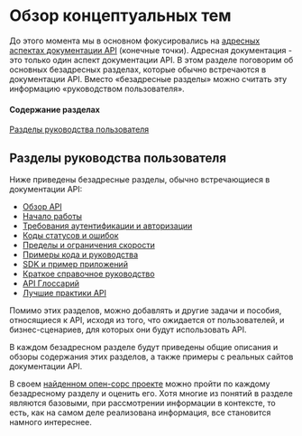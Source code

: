 # Обзор концептуальных тем

До этого момента мы в основном фокусировались на [адресных аспектах документации API](https://github.com/Starkovden/Documenting_APIs/tree/master/3.%20Documenting%20API%20endpoints#%D0%B4%D0%BE%D0%BA%D1%83%D0%BC%D0%B5%D0%BD%D1%82%D0%B8%D1%80%D0%BE%D0%B2%D0%B0%D0%BD%D0%B8%D0%B5-%D0%BA%D0%BE%D0%BD%D0%B5%D1%87%D0%BD%D1%8B%D1%85-%D1%82%D0%BE%D1%87%D0%B5%D0%BA) (конечные точки). Адресная документация - это только один аспект документации API. В этом разделе поговорим об основных безадресных разделах, которые обычно встречаются в документации API. Вместо «безадресные разделы» можно считать эту информацию «руководством пользователя».

#### Содержание разделах

[Разделы руководства пользователя](#topics)

<a name="topics"></a>
## Разделы руководства пользователя

Ниже приведены безадресные разделы, обычно встречающиеся в документации API:

- [Обзор API](https://github.com/Starkovden/Documenting_APIs/blob/master/6.%20Non-reference%20API%20topics/6.2.%20API%20overview.md)
- [Начало работы](https://github.com/Starkovden/Documenting_APIs/blob/master/6.%20Non-reference%20API%20topics/6.3.%20Getting%20started%20tutorial.md)
- [Требования аутентификации и авторизации](https://github.com/Starkovden/Documenting_APIs/blob/master/6.%20Non-reference%20API%20topics/6.4.%20Authentication%20and%20authorization.md)
- [Коды статусов и ошибок](https://github.com/Starkovden/Documenting_APIs/blob/master/6.%20Non-reference%20API%20topics/6.5.%20Status%20and%20error%20codes.md)
- [Пределы и ограничения скорости](https://github.com/Starkovden/Documenting_APIs/blob/master/6.%20Non-reference%20API%20topics/6.6.%20Rate%20limiting%20and%20thresholds.md)
- [Примеры кода и руководства](https://github.com/Starkovden/Documenting_APIs/blob/master/6.%20Non-reference%20API%20topics/6.7.%20Code%20samples%20and%20tutorials.md)
- [SDK и пример приложений](https://github.com/Starkovden/Documenting_APIs/blob/master/6.%20Non-reference%20API%20topics/6.8.%20SDKs%20and%20sample%20apps.md)
- [Краткое справочное руководство](https://github.com/Starkovden/Documenting_APIs/blob/master/6.%20Non-reference%20API%20topics/6.9.%20Quick%20reference%20guide.md)
- [API Глоссарий](https://github.com/Starkovden/Documenting_APIs/blob/master/6.%20Non-reference%20API%20topics/6.10.%20API%20Glossary.md)
- [Лучшие практики API](https://github.com/Starkovden/Documenting_APIs/blob/master/6.%20Non-reference%20API%20topics/6.11.%20API%20best%20practices.md)

Помимо этих разделов, можно добавлять и другие задачи и пособия, относящиеся к API, исходя из того, что ожидается от пользователей, и бизнес-сценариев, для которых они будут использовать API.

В каждом безадресном разделе будут приведены общие описания и обзоры содержания этих разделов, а также примеры с реальных сайтов документации API.

В своем [найденном опен-сорс проекте](https://github.com/Starkovden/Documenting_APIs/blob/master/3.%20Documenting%20API%20endpoints/3.9.%20Activity%20Find%20an%20open%20source%20project.md#%D0%BF%D1%80%D0%B0%D0%BA%D1%82%D0%B8%D1%87%D0%B5%D1%81%D0%BA%D0%BE%D0%B5-%D0%B7%D0%B0%D0%BD%D1%8F%D1%82%D0%B8%D0%B5-%D0%BF%D0%BE%D0%B8%D1%81%D0%BA-open-source-%D0%BF%D1%80%D0%BE%D0%B5%D0%BA%D1%82%D0%B0) можно пройти по каждому безадресному разделу и оценить его. Хотя многие из понятий в разделе являются базовыми, при рассмотрении информации в контексте, то есть, как на самом деле реализована информация, все становится намного интереснее.
